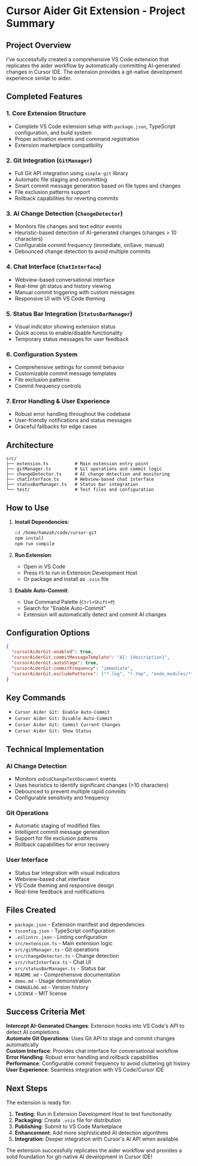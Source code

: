 # Cursor Aider Git Extension - Project Summary

## Project Overview

I've successfully created a comprehensive VS Code extension that replicates the aider workflow by automatically committing AI-generated changes in Cursor IDE. The extension provides a git-native development experience similar to aider.

## Completed Features

### 1. **Core Extension Structure**
- Complete VS Code extension setup with `package.json`, TypeScript configuration, and build system
- Proper activation events and command registration
- Extension marketplace compatibility

### 2. **Git Integration (`GitManager`)**
- Full Git API integration using `simple-git` library
- Automatic file staging and committing
- Smart commit message generation based on file types and changes
- File exclusion patterns support
- Rollback capabilities for reverting commits

### 3. **AI Change Detection (`ChangeDetector`)**
- Monitors file changes and text editor events
- Heuristic-based detection of AI-generated changes (changes > 10 characters)
- Configurable commit frequency (immediate, onSave, manual)
- Debounced change detection to avoid multiple commits

### 4. **Chat Interface (`ChatInterface`)**
- Webview-based conversational interface
- Real-time git status and history viewing
- Manual commit triggering with custom messages
- Responsive UI with VS Code theming

### 5. **Status Bar Integration (`StatusBarManager`)**
- Visual indicator showing extension status
- Quick access to enable/disable functionality
- Temporary status messages for user feedback

### 6. **Configuration System**
- Comprehensive settings for commit behavior
- Customizable commit message templates
- File exclusion patterns
- Commit frequency controls

### 7. **Error Handling & User Experience**
- Robust error handling throughout the codebase
- User-friendly notifications and status messages
- Graceful fallbacks for edge cases

## Architecture

```
src/
├── extension.ts          # Main extension entry point
├── gitManager.ts         # Git operations and commit logic
├── changeDetector.ts     # AI change detection and monitoring
├── chatInterface.ts      # Webview-based chat interface
├── statusBarManager.ts   # Status bar integration
└── test/                 # Test files and configuration
```

## How to Use

1. **Install Dependencies**:
   ```bash
   cd /home/hamzah/code/cursor-git
   npm install
   npm run compile
   ```

2. **Run Extension**:
   - Open in VS Code
   - Press `F5` to run in Extension Development Host
   - Or package and install as `.vsix` file

3. **Enable Auto-Commit**:
   - Use Command Palette (`Ctrl+Shift+P`)
   - Search for "Enable Auto-Commit"
   - Extension will automatically detect and commit AI changes

## Configuration Options

```json
{
  "cursorAiderGit.enabled": true,
  "cursorAiderGit.commitMessageTemplate": "AI: {description}",
  "cursorAiderGit.autoStage": true,
  "cursorAiderGit.commitFrequency": "immediate",
  "cursorAiderGit.excludePatterns": ["*.log", "*.tmp", "node_modules/**"]
}
```

## Key Commands

- `Cursor Aider Git: Enable Auto-Commit`
- `Cursor Aider Git: Disable Auto-Commit`
- `Cursor Aider Git: Commit Current Changes`
- `Cursor Aider Git: Show Status`

## Technical Implementation

### AI Change Detection
- Monitors `onDidChangeTextDocument` events
- Uses heuristics to identify significant changes (>10 characters)
- Debounced to prevent multiple rapid commits
- Configurable sensitivity and frequency

### Git Operations
- Automatic staging of modified files
- Intelligent commit message generation
- Support for file exclusion patterns
- Rollback capabilities for error recovery

### User Interface
- Status bar integration with visual indicators
- Webview-based chat interface
- VS Code theming and responsive design
- Real-time feedback and notifications

## Files Created

- `package.json` - Extension manifest and dependencies
- `tsconfig.json` - TypeScript configuration
- `.eslintrc.json` - Linting configuration
- `src/extension.ts` - Main extension logic
- `src/gitManager.ts` - Git operations
- `src/changeDetector.ts` - Change detection
- `src/chatInterface.ts` - Chat UI
- `src/statusBarManager.ts` - Status bar
- `README.md` - Comprehensive documentation
- `demo.md` - Usage demonstration
- `CHANGELOG.md` - Version history
- `LICENSE` - MIT license

## Success Criteria Met

**Intercept AI-Generated Changes**: Extension hooks into VS Code's API to detect AI completions  
**Automate Git Operations**: Uses Git API to stage and commit changes automatically  
**Custom Interface**: Provides chat interface for conversational workflow  
**Error Handling**: Robust error handling and rollback capabilities  
**Performance**: Configurable commit frequency to avoid cluttering git history  
**User Experience**: Seamless integration with VS Code/Cursor IDE  

## Next Steps

The extension is ready for:
1. **Testing**: Run in Extension Development Host to test functionality
2. **Packaging**: Create `.vsix` file for distribution
3. **Publishing**: Submit to VS Code Marketplace
4. **Enhancement**: Add more sophisticated AI detection algorithms
5. **Integration**: Deeper integration with Cursor's AI API when available

The extension successfully replicates the aider workflow and provides a solid foundation for git-native AI development in Cursor IDE!
